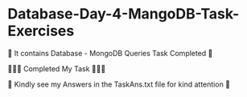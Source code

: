 # Database-Day-4-MangoDB-Task-Exercises

 👀 It contains Database - MongoDB Queries Task Completed 👀

 🥇🥇🥇 Completed My Task 🥇🥇🥇

 🌴 Kindly see my Answers in the TaskAns.txt file for kind attention  🌴
